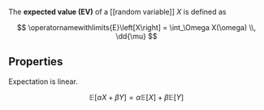 The **expected value (EV)** of a [[random variable]] $X$ is defined as

$$
\operatornamewithlimits{E}\left[X\right] = \int_\Omega X(\omega) \\, \dd{\mu}
$$

## Properties

Expectation is linear.

$$
\mathbb{E}[\alpha X + \beta Y] = \alpha \mathbb{E}[X] + \beta \mathbb{E}[Y]
$$